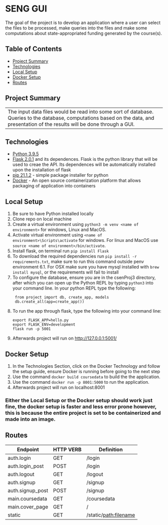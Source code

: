 #  SENG GUI
The goal
of the project is to develop an application where a user can select the files to be processed, make queries
into the files and make some computations about state-appropriated funding generated by the course(s). 

## Table of Contents
* [Project Summary](#project-summary)
* [Technologies](#technologies)
* [Local Setup](#local-setup)
* [Docker Setup](#docker-setup)
* [Routes](#routes)

## Project Summary
<table>
<tr>
<td>
The input data files would be read into some sort of database. Queries to the database,
computations based on the data, and presentation of the results will be done through a GUI.
</td>
</tr>
</table>

## Technologies
* [Python 3.9.5](https://www.python.org/downloads/) 
* [Flask 2.0.1](https://flask.palletsprojects.com/en/2.0.x/) and its dependences. Flask is the python library that will be used to creae the API. Its dependences will be automatically installed upon the installation of flask
* [pip 21.1.2](https://pypi.org/project/pip/) - simple package installer for python
* [Docker](https://www.docker.com/) - An open source containerization platform that allows packaging of application into containers


## Local Setup
1.  Be sure to have Python installed locally
2.  Clone repo on local machine
3.  Create a virtual environment using `python3 -m venv <name of environment>` for windows, Linux and MacOS.
4.  Activate virtual environment using  `<name of environment>\Scripts\activate` for windows. For linux and MacOS use `source <name of environment>/bin/activate`.
5. Install flask, on terminal run `pip install Flask`
6. To download the required dependencies run `pip install -r requirements.txt`, make sure to run this command outside penv environment
    6.1. For OSX make sure you have mysql installed with `brew install mysql`, or the requirements will fail to install 
7. To configure the database, ensure you are in the csenProj3  directory, after which you can open up the Python REPL by typing `python3`
    into your command line. 
    In your python REPL type the following:
    ```
     from project import db, create_app, models
     db.create_all(app=create_app())
     ```
8. To run the app through flask, type the following into your command line:
      ```
      export FLASK_APP=hello.py
      export FLASK_ENV=development
      flask run -p 5001
      ```
9. Afterwards project will run on http://127.0.0.1:5001/



## Docker Setup
1. In the Technologies Section, click on the Docker Technology and follow the setup guide, ensure Docker is running before going to the next step
2. Use the command `docker build coursedata` to build the the application.
3. Use the command `docker run -p 8001:5000` to run the application.
4. Afterwards project will run on localhost:8001



### Either the Local Setup or the Docker setup should work just fine, the docker setup is faster and less error prone however, this is because the entire project is set to be containerized and made into an image.

## Routes

| Endpoint      | HTTP VERB   | Definition  |
| ------------- | ----------- | ----------- | 
|auth.login       | GET     | /login|
|auth.login_post  | POST     |/login|
|auth.logout      | GET      |/logout|
|auth.signup      | GET      |/signup|
|auth.signup_post  |POST     |/signup|
|main.coursedata  | GET      |/coursedata|
|main.cover_page  | GET      |/|
|static            |GET      |/static/<path:filename>|

